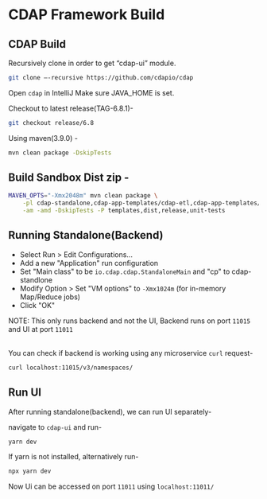 # CDAP Framework Build
## CDAP Build
Recursively clone in order to get “cdap-ui” module.

```bash
git clone –-recursive https://github.com/cdapio/cdap
```
 Open `cdap` in IntelliJ
Make sure JAVA_HOME is set.

Checkout to latest release(TAG-6.8.1)-
```bash
git checkout release/6.8
```



Using maven(3.9.0) - 

```bash
mvn clean package -DskipTests
```    


## Build Sandbox Dist zip - 

```bash
MAVEN_OPTS="-Xmx2048m" mvn clean package \
    -pl cdap-standalone,cdap-app-templates/cdap-etl,cdap-app-templates/cdap-program-report \
    -am -amd -DskipTests -P templates,dist,release,unit-tests
```
## Running Standalone(Backend)
- Select Run > Edit Configurations...
- Add a new "Application" run configuration
- Set "Main class" to be ``io.cdap.cdap.StandaloneMain`` and "cp" to cdap-standlone
- Modify Option > Set "VM options" to ``-Xmx1024m`` (for in-memory Map/Reduce jobs)
- Click "OK"

NOTE: This only runs backend and not the UI, Backend runs on port `11015` and UI at port `11011`
<br><br>


You can check if backend is working using any microservice `curl` request-

```bash
curl localhost:11015/v3/namespaces/
```


## Run UI
After running standalone(backend), we can run UI separately-

navigate to `cdap-ui` and run-

```bash
yarn dev
```
If yarn is not installed, alternatively run-

```bash
npx yarn dev
```

Now Ui can be accessed on port `11011` using  `localhost:11011/`
 
